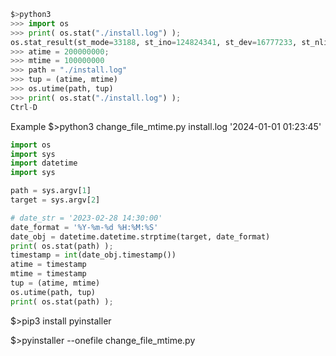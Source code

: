 ```python
$>python3
>>> import os
>>> print( os.stat("./install.log") );
os.stat_result(st_mode=33188, st_ino=124824341, st_dev=16777233, st_nlink=1, st_uid=501, st_gid=20, st_size=41579, st_atime=1715587823, st_mtime=1715587821, st_ctime=1715587821)
>>> atime = 200000000;
>>> mtime = 100000000
>>> path = "./install.log"
>>> tup = (atime, mtime)
>>> os.utime(path, tup)
>>> print( os.stat("./install.log") );
Ctrl-D
```
Example
$>python3 change_file_mtime.py install.log '2024-01-01 01:23:45'
```python
import os
import sys
import datetime
import sys

path = sys.argv[1]
target = sys.argv[2]

# date_str = '2023-02-28 14:30:00'
date_format = '%Y-%m-%d %H:%M:%S'
date_obj = datetime.datetime.strptime(target, date_format)
print( os.stat(path) );
timestamp = int(date_obj.timestamp())
atime = timestamp
mtime = timestamp
tup = (atime, mtime)
os.utime(path, tup)
print( os.stat(path) );
```

$>pip3 install pyinstaller

$>pyinstaller --onefile change_file_mtime.py
